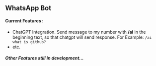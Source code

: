 ## WhatsApp Bot

#### Current Features :
- ChatGPT Integration. Send message to my number with **/ai** in the beginning text, so that chatgpt will send response. For Example: ``/ai what is github?``
- etc.

##### Other Features still in development...